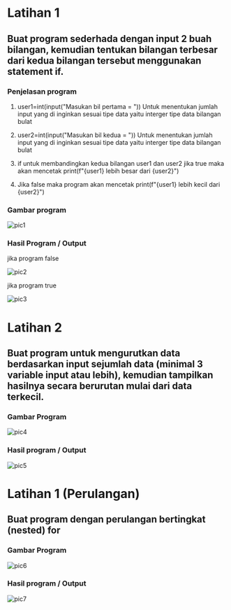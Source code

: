 # Latihan 1
## Buat program sederhada dengan input 2 buah bilangan, kemudian tentukan bilangan terbesar dari kedua bilangan tersebut menggunakan statement if.
### Penjelasan program
1. user1=int(input("Masukan bil pertama = ")) Untuk menentukan jumlah input yang di inginkan sesuai tipe data yaitu interger tipe data bilangan bulat

2. user2=int(input("Masukan bil kedua = ")) Untuk menentukan jumlah input yang di inginkan sesuai tipe data yaitu interger tipe data bilangan bulat

3. if untuk membandingkan kedua bilangan user1 dan user2 jika true maka akan mencetak 
print(f"{user1} lebih besar dari {user2}")

4. Jika false maka program akan mencetak
print(f"{user1} lebih kecil dari {user2}")
### Gambar program
![pic1](https://user-images.githubusercontent.com/115356128/199863645-851f4cad-0cb7-41de-b7a7-f99e20eaeb8e.png)

### Hasil Program / Output
jika program false

![pic2](https://user-images.githubusercontent.com/115356128/199864521-13d1f4d7-c79f-4b2d-a4f2-65e60bc6ab09.png)

jika program true

![pic3](https://user-images.githubusercontent.com/115356128/199864860-48c7e5ea-cd8e-4e86-8642-08913b33ab16.png)

# Latihan 2
## Buat program untuk mengurutkan data berdasarkan input sejumlah data (minimal 3 variable input atau lebih), kemudian tampilkan hasilnya secara berurutan mulai dari data terkecil.
### Gambar Program
![pic4](https://user-images.githubusercontent.com/115356128/199866098-13cd8d7c-d41d-4c6b-bd77-be22e88ee774.png)

### Hasil program / Output
![pic5](https://user-images.githubusercontent.com/115356128/199866441-c5b28c6f-a23f-43b4-95c6-f7c7d8f04ffc.png)

# Latihan 1 (Perulangan)
## Buat program dengan perulangan bertingkat (nested) for
### Gambar Program
![pic6](https://user-images.githubusercontent.com/115356128/199867176-3651b62d-6eae-4860-a160-a77509f5a65f.png)

### Hasil program / Output
![pic7](https://user-images.githubusercontent.com/115356128/199867234-a0844ac6-9482-4353-b117-36e638a97b78.png)

